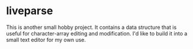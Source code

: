 # liveparse
This is another small hobby project. It contains a data structure that is useful for character-array editing and modification. I'd like to build it into a small text editor for my own use.

